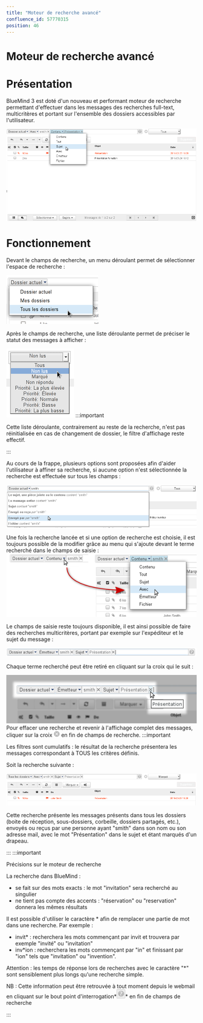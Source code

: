 ```yaml
---
title: "Moteur de recherche avancé"
confluence_id: 57770315
position: 46
---
```

# Moteur de recherche avancé


# Présentation

BlueMind 3 est doté d'un nouveau et performant moteur de recherche permettant d'effectuer dans les messages des recherches full-text, multicritères et portant sur l'ensemble des dossiers accessibles par l'utilisateur.


![](../../attachments/57770315/57770333.png)

# Fonctionnement

Devant le champs de recherche, un menu déroulant permet de sélectionner l'espace de recherche :

![](../../attachments/57770315/57770331.png)

Après le champs de recherche, une liste déroulante permet de préciser le statut des messages à afficher :

![](../../attachments/57770315/57770329.png)
:::important

Cette liste déroulante, contrairement au reste de la recherche, n'est pas réinitialisée en cas de changement de dossier, le filtre d'affichage reste effectif.

:::

Au cours de la frappe, plusieurs options sont proposées afin d'aider l'utilisateur à affiner sa recherche, si aucune option n'est sélectionnée la recherche est effectuée sur tous les champs :

![](../../attachments/57770315/57770327.png)

Une fois la recherche lancée et si une option de recherche est choisie, il est toujours possible de la modifier grâce au menu qui s'ajoute devant le terme recherché dans le champs de saisie :![](../../attachments/57770315/57770325.png)

Le champs de saisie reste toujours disponible, il est ainsi possible de faire des recherches multicritères, portant par exemple sur l'expéditeur et le sujet du message :

![](../../attachments/57770315/57770323.png)

Chaque terme recherché peut être retiré en cliquant sur la croix qui le suit :

![](../../attachments/57770315/57770319.png)Pour effacer une recherche et revenir à l'affichage complet des messages, cliquer sur la croix ![](../../attachments/57770315/57770317.png) en fin de champs de recherche.
:::important

Les filtres sont cumulatifs : le résultat de la recherche présentera les messages correspondant à TOUS les critères définis.

Soit la recherche suivante :

![](../../attachments/57770315/57770321.png)

Cette recherche présente les messages présents dans tous les dossiers (boite de réception, sous-dossiers, corbeille, dossiers partagés, etc.), envoyés ou reçus par une personne ayant "smith" dans son nom ou son adresse mail, avec le mot "Présentation" dans le sujet et étant marqués d'un drapeau.

:::
:::important

Précisions sur le moteur de recherche

La recherche dans BlueMind :

- se fait sur des mots exacts : le mot "invitation" sera recherché au singulier
- ne tient pas compte des accents : "réservation" ou "reservation" donnera les mêmes résultats


Il est possible d'utiliser le caractère * afin de remplacer une partie de mot dans une recherche. Par exemple :

- invit* : recherchera les mots commençant par invit et trouvera par exemple "invité" ou "invitation"
- inv*ion : recherchera les mots commençant par "in" et finissant par "ion" tels que "invitation" ou "invention".


Attention : les temps de réponse lors de recherches avec le caractère "*" sont sensiblement plus longs qu'une recherche simple.

NB : Cette information peut être retrouvée à tout moment depuis le webmail en cliquant sur le bout point d'interrogation*![](../../attachments/57770315/57770316.png)* en fin de champs de recherche

:::


